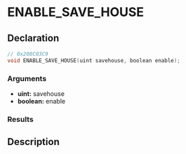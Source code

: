 # ENABLE_SAVE_HOUSE

## Declaration
```cpp
// 0x208C03C9
void ENABLE_SAVE_HOUSE(uint savehouse, boolean enable);
```

### Arguments
- **uint:** savehouse
- **boolean:** enable

### Results

## Description
